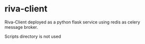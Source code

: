 # riva-client
Riva-Client deployed as a python flask service using redis as celery message broker.


Scripts directory is not used
